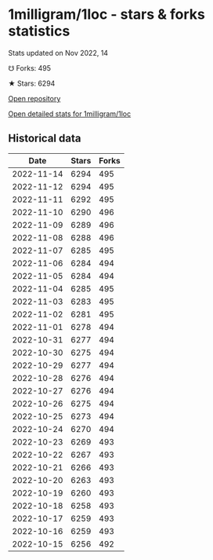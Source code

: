 # 1milligram/1loc - stars & forks statistics

Stats updated on Nov 2022, 14

☋ Forks: 495

★ Stars: 6294

[Open repository](https://github.com/1milligram/1loc)

[Open detailed stats for 1milligram/1loc](https://reviewgithub.com/rep/1milligram/1loc)

## Historical data
| Date | Stars | Forks |
|------|-------|-------|
| 2022-11-14 | 6294 | 495 | 
| 2022-11-12 | 6294 | 495 | 
| 2022-11-11 | 6292 | 495 | 
| 2022-11-10 | 6290 | 496 | 
| 2022-11-09 | 6289 | 496 | 
| 2022-11-08 | 6288 | 496 | 
| 2022-11-07 | 6285 | 495 | 
| 2022-11-06 | 6284 | 494 | 
| 2022-11-05 | 6284 | 494 | 
| 2022-11-04 | 6285 | 495 | 
| 2022-11-03 | 6283 | 495 | 
| 2022-11-02 | 6281 | 495 | 
| 2022-11-01 | 6278 | 494 | 
| 2022-10-31 | 6277 | 494 | 
| 2022-10-30 | 6275 | 494 | 
| 2022-10-29 | 6277 | 494 | 
| 2022-10-28 | 6276 | 494 | 
| 2022-10-27 | 6276 | 494 | 
| 2022-10-26 | 6275 | 494 | 
| 2022-10-25 | 6273 | 494 | 
| 2022-10-24 | 6270 | 494 | 
| 2022-10-23 | 6269 | 493 | 
| 2022-10-22 | 6267 | 493 | 
| 2022-10-21 | 6266 | 493 | 
| 2022-10-20 | 6263 | 493 | 
| 2022-10-19 | 6260 | 493 | 
| 2022-10-18 | 6258 | 493 | 
| 2022-10-17 | 6259 | 493 | 
| 2022-10-16 | 6259 | 493 | 
| 2022-10-15 | 6256 | 492 | 


